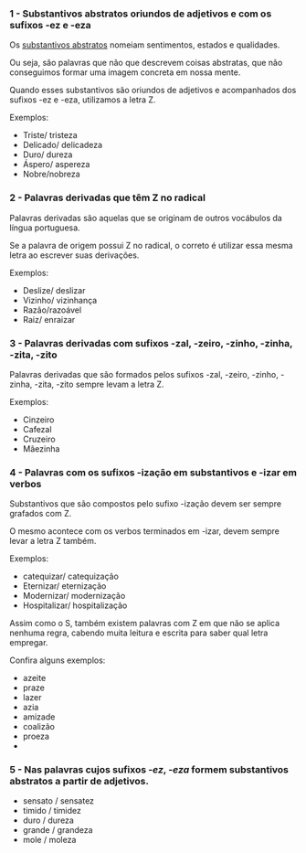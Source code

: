 ### **1 - Substantivos abstratos oriundos de adjetivos e com os sufixos -ez e -eza**

Os [substantivos abstratos](https://www.todamateria.com.br/substantivo-abstrato/) nomeiam sentimentos, estados e qualidades. 

Ou seja, são palavras que não que descrevem coisas abstratas, que não conseguimos formar uma imagem concreta em nossa mente.

Quando esses substantivos são oriundos de adjetivos e acompanhados dos sufixos -ez e -eza, utilizamos a letra Z.

Exemplos:

- Triste/ tristeza
- Delicado/ delicadeza
- Duro/ dureza
- Áspero/ aspereza 
- Nobre/nobreza

### **2 - Palavras derivadas que têm Z no radical**

Palavras derivadas são aquelas que se originam de outros vocábulos da língua portuguesa. 

Se a palavra de origem possui Z no radical, o correto é utilizar essa mesma letra ao escrever suas derivações.

Exemplos:

- Deslize/ deslizar
- Vizinho/ vizinhança
- Razão/razoável
- Raiz/ enraizar

### **3 - Palavras derivadas com sufixos -zal, -zeiro, -zinho, -zinha, -zita, -zito**

Palavras derivadas que são formados pelos sufixos -zal, -zeiro, -zinho, -zinha, -zita, -zito sempre levam a letra Z.

Exemplos:

- Cinzeiro
- Cafezal
- Cruzeiro
- Mãezinha

### **4 - Palavras com os sufixos -ização em substantivos e -izar em verbos**

Substantivos que são compostos pelo sufixo -ização devem ser sempre grafados com Z. 

O mesmo acontece com os verbos terminados em -izar, devem sempre levar a letra Z também.  

Exemplos:

- catequizar/ catequização
- Eternizar/ eternização
- Modernizar/ modernização
- Hospitalizar/ hospitalização

Assim como o S, também existem palavras com Z em que não se aplica nenhuma regra, cabendo muita leitura e escrita para saber qual letra empregar. 

Confira alguns exemplos:

- azeite
- praze
- lazer
- azia
- amizade
- coalizão
- proeza
-
### 5 - Nas palavras cujos sufixos -_ez_, -_eza_ formem substantivos abstratos a partir de adjetivos.
- sensato / sensatez
- timido / timidez
- duro / dureza
- grande / grandeza
- mole / moleza